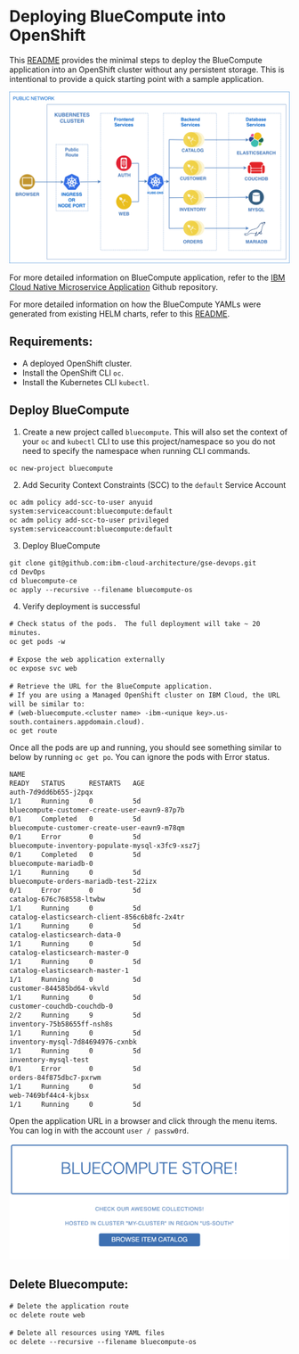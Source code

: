 
# Deploying BlueCompute into OpenShift

This [README](../bluecompute-ce/README.md) provides the minimal steps to deploy the BlueCompute application into an OpenShift cluster without any persistent storage.  This is intentional to provide a quick starting point with a sample application.   

![BlueCompute Architecture](../static/imgs/bluecompute-architecture.png)

For more detailed information on BlueCompute application, refer to the [IBM Cloud Native Microservice Application](https://github.com/ibm-cloud-architecture/refarch-cloudnative-kubernetes/blob/spring/docs/openshift/README.md) Github repository.  

For more detailed information on how the BlueCompute YAMLs were generated from existing HELM charts, refer to this [README](https://github.com/ibm-cloud-architecture/refarch-cloudnative-kubernetes/blob/spring/docs/openshift/README.md#deploy-bluecompute-to-openshift).

## Requirements:
- A deployed OpenShift cluster.
- Install the OpenShift CLI `oc`.
- Install the Kubernetes CLI `kubectl`.

## Deploy BlueCompute
1. Create a new project called `bluecompute`.  This will also set the context of your `oc` and `kubectl` CLI to use this project/namespace so you do not need to specify the namespace when running CLI commands.
```
oc new-project bluecompute
```

2. Add Security Context Constraints (SCC) to the `default` Service Account
```
oc adm policy add-scc-to-user anyuid system:serviceaccount:bluecompute:default
oc adm policy add-scc-to-user privileged system:serviceaccount:bluecompute:default
```

3. Deploy BlueCompute
```
git clone git@github.com:ibm-cloud-architecture/gse-devops.git
cd DevOps
cd bluecompute-ce
oc apply --recursive --filename bluecompute-os
```

4. Verify deployment is successful
```
# Check status of the pods.  The full deployment will take ~ 20 minutes.
oc get pods -w

# Expose the web application externally
oc expose svc web

# Retrieve the URL for the BlueCompute application.  
# If you are using a Managed OpenShift cluster on IBM Cloud, the URL will be similar to:
# (web-bluecompute.<cluster name> -ibm-<unique key>.us-south.containers.appdomain.cloud).
oc get route
```

Once all the pods are up and running, you should see something similar to below by running `oc get po`.
You can ignore the pods with Error status.  

```
NAME                                                                    READY   STATUS      RESTARTS   AGE
auth-7d9dd6b655-j2pqx                                                   1/1     Running     0          5d
bluecompute-customer-create-user-eavn9-87p7b                            0/1     Completed   0          5d
bluecompute-customer-create-user-eavn9-m78qm                            0/1     Error       0          5d
bluecompute-inventory-populate-mysql-x3fc9-xsz7j                        0/1     Completed   0          5d
bluecompute-mariadb-0                                                   1/1     Running     0          5d
bluecompute-orders-mariadb-test-22izx                                   0/1     Error       0          5d
catalog-676c768558-ltwbw                                                1/1     Running     0          5d
catalog-elasticsearch-client-856c6b8fc-2x4tr                            1/1     Running     0          5d
catalog-elasticsearch-data-0                                            1/1     Running     0          5d
catalog-elasticsearch-master-0                                          1/1     Running     0          5d
catalog-elasticsearch-master-1                                          1/1     Running     0          5d
customer-844585bd64-vkvld                                               1/1     Running     0          5d
customer-couchdb-couchdb-0                                              2/2     Running     9          5d
inventory-75b58655ff-nsh8s                                              1/1     Running     0          5d
inventory-mysql-7d84694976-cxnbk                                        1/1     Running     0          5d
inventory-mysql-test                                                    0/1     Error       0          5d
orders-84f875dbc7-pxrwm                                                 1/1     Running     0          5d
web-7469bf44c4-kjbsx                                                    1/1     Running     0          5d
```

Open the application URL in a browser and click through the menu items.  You can log in with the account `user / passw0rd`.

![BlueCompute Homepage](../static/imgs/bluecompute-homepage.png)

## Delete Bluecompute:
```
# Delete the application route
oc delete route web

# Delete all resources using YAML files
oc delete --recursive --filename bluecompute-os
```
